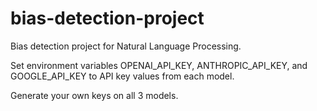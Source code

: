 # bias-detection-project
Bias detection project for Natural Language Processing.

Set environment variables OPENAI_API_KEY, ANTHROPIC_API_KEY, and GOOGLE_API_KEY to API key values from each model.

Generate your own keys on all 3 models.
